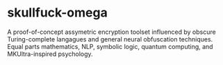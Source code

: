 # skullfuck-omega
A proof-of-concept assymetric encryption toolset influenced by obscure Turing-complete langagues and general neural obfuscation techniques. Equal parts mathematics, NLP, symbolic logic, quantum computing, and MKUltra-inspired psychology.
